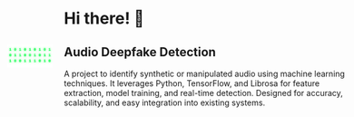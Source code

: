 # Hi there! 👋

<div style="position: relative;">
  <img src="matrix_rain.svg" alt="matrix" width="80" style="position: absolute; left: -100px; top: 0;">
  
  ## Audio Deepfake Detection
  
  A project to identify synthetic or manipulated audio using machine learning techniques. It leverages Python, TensorFlow, and Librosa for feature extraction, model training, and real-time detection. Designed for accuracy, scalability, and easy integration into existing systems.
</div>

